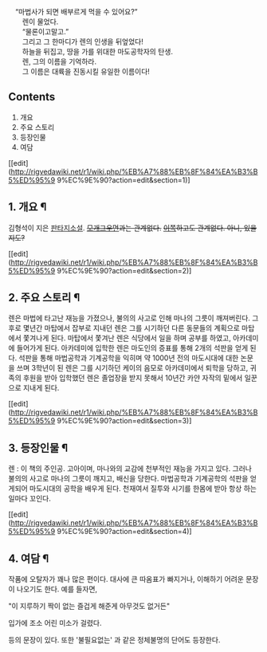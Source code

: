 　“마법사가 되면 배부르게 먹을 수 있어요?”  
　　렌이 물었다.  
　　“물론이고말고.”  
　　그리고 그 한마디가 렌의 인생을 뒤엎었다!  
　　하늘을 뒤집고, 땅을 가를 위대한 마도공학자의 탄생.  
　　렌, 그의 이름을 기억하라.  
　　그 이름은 대륙을 진동시킬 유일한 이름이다!

## Contents

    

1. 개요 
2. 주요 스토리 
3. 등장인물 
4. 여담 

[[edit](http://rigvedawiki.net/r1/wiki.php/%EB%A7%88%EB%8F%84%EA%B3%B5%ED%95%9
9%EC%9E%90?action=edit&section=1)]

## 1. 개요 ¶

김형석이 지은 [판타지소설](%ED%8C%90%ED%83%80%EC%A7%80%EC%86%8C%EC%84%A4.md). <del>[모개그우먼](%EB%A7%88%EB%8F%84%ED%95%99%EC%9E%90.md)과는 관계없다.</del> <del>[이쪽](%EB%A7%88%EB%A6%AC%20%EB%B0%8D%20%EC%98%A4%EB%84%A4%ED%8A%B8.md)하고도
관계없다. 아니, 있을지도?</del>

  

[[edit](http://rigvedawiki.net/r1/wiki.php/%EB%A7%88%EB%8F%84%EA%B3%B5%ED%95%9
9%EC%9E%90?action=edit&section=2)]

## 2. 주요 스토리 ¶

렌은 마법에 타고난 재능을 가졌으나, 불의의 사고로 인해 마나의 그릇이 깨져버린다. 그 후로 몇년간 마탑에서 잡부로 지내던 렌은 그를
시기하던 다른 동문들의 계획으로 마탑에서 쫓겨나게 된다. 마탑에서 쫓겨난 렌은 식당에서 일을 하며 공부를 하였고, 아카데미에 들어가게 된다.
아카데미에 입학한 렌은 마도인의 증표를 통해 2개의 석판을 얻게 된다. 석판을 통해 마법공학과 기계공학을 익히며 약 1000년 전의
마도시대에 대한 논문을 쓰며 3학년이 된 렌은 그를 시기하던 케이의 음모로 아카데미에서 퇴학을 당하고, 귀족의 후원을 받아 입학했던 렌은
졸업장을 받지 못해서 10년간 카얀 자작의 밑에서 일꾼으로 지내게 된다.

  

[[edit](http://rigvedawiki.net/r1/wiki.php/%EB%A7%88%EB%8F%84%EA%B3%B5%ED%95%9
9%EC%9E%90?action=edit&section=3)]

## 3. 등장인물 ¶

렌 : 이 책의 주인공. 고아이며, 마나와의 교감에 천부적인 재능을 가지고 있다. 그러나 불의의 사고로 마나의 그릇이 깨지고, 배신을
당한다. 마법공학과 기계공학의 석판을 얻게되어 마도시대의 공학을 배우게 된다. 천재여서 질투와 시기를 한몸에 받아 항상 하는 일마다 꼬인다.

  

[[edit](http://rigvedawiki.net/r1/wiki.php/%EB%A7%88%EB%8F%84%EA%B3%B5%ED%95%9
9%EC%9E%90?action=edit&section=4)]

## 4. 여담 ¶

작품에 오탈자가 꽤나 많은 편이다. 대사에 큰 따옴표가 빠지거나, 이해하기 어려운 문장이 나오기도 한다. 예를 들자면,

  

"이 지루하기 짝이 없는 즐겁게 해준게 아무것도 없거든"

  

입가에 조소 어린 미소가 걸렸다.

  

등의 문장이 있다. 또한 '불필요없는' 과 같은 정체불명의 단어도 등장한다.

